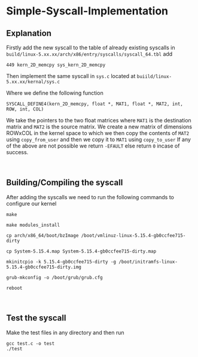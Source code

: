 # Simple-Syscall-Implementation

## Explanation
Firstly add the new syscall to the table of already existing syscalls
in ```build/linux-5.xx.xx/arch/x86/entry/syscalls/syscall_64.tbl``` add

    449 kern_2D_memcpy sys_kern_2D_memcpy

Then implement the same syscall in `sys.c` located at `buiild/linux-5.xx.xx/kernal/sys.c`
    
Where we define the following function 

    SYSCALL_DEFINE4(kern_2D_memcpy, float *, MAT1, float *, MAT2, int, ROW, int, COL)

We take the pointers to the two float matrices where `MAT1` is the destination matrix and `MAT2` is the source matrix. 
We create a new matrix of dimensions ROWxCOL in the kernel space to which we then copy the contents of `MAT2` using `copy_from_user` and then we copy it to `MAT1` using `copy_to_user`
If any of the above are not possible we return `-EFAULT` else return `0` incase of success.

<br>

## Building/Compiling the syscall
After adding the syscalls we need to run the following commands to configure our kernel

    make

    make modules_install

    cp arch/x86_64/boot/bzImage /boot/vmlinuz-linux-5.15.4-gb0ccfee715-dirty
    
    cp System-5.15.4.map System-5.15.4-gb0ccfee715-dirty.map

    mkinitcpio -k 5.15.4-gb0ccfee715-dirty -g /boot/initramfs-linux-5.15.4-gb0ccfee715-dirty.img

    grub-mkconfig -o /boot/grub/grub.cfg

    reboot
<br>

## Test the syscall
Make the test files in any directory and then run

    gcc test.c -o test
    ./test
   



